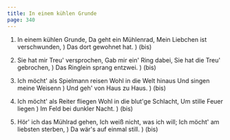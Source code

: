 ```yaml
---
title: In einem kühlen Grunde
page: 340
---  
```



1. In einem kühlen Grunde,
Da geht ein Mühlenrad,
Mein Liebchen ist verschwunden, )
Das dort gewohnet hat. ) (bis)


2. Sie hat mir Treu' versprochen,
Gab mir ein' Ring dabei,
Sie hat die Treu' gebrochen, )
Das Ringlein sprang entzwei. ) (bis)


3. Ich möcht' als Spielmann reisen
Wohl in die Welt hinaus
Und singen meine Weisenn )
Und geh' von Haus zu Haus. ) (bis)


4. Ich möcht' als Reiter fliegen
Wohl in die blut'ge Schlacht,
Um stille Feuer liegen )
Im Feld bei dunkler Nacht. ) (bis)


5. Hör' ich das Mühlrad gehen,
Ich weiß nicht, was ich will;
Ich möcht' am liebsten sterben, )
Da wär's auf einmal still. ) (bis)
